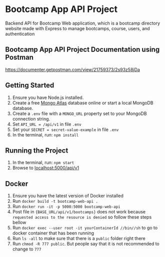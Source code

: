 # Bootcamp App API Project
Backend API for Bootcamp Web application, which is a bootcamp directory website made with Express to manage bootcamps, course, users, and authentication

## Bootcamp App API Project Documentation using Postman
https://documenter.getpostman.com/view/21759373/2s93z58jDa

## Getting Started

1. Ensure you have Node.js installed.
2. Create a free [Mongo Atlas](https://www.mongodb.com/atlas/database) database online or start a local MongoDB database.
3. Create a `.env` file with a `MONGO_URL` property set to your MongoDB connection string.
4. Set `API_URL = /api/v1` in file `.env`
5. Set your `SECRET = secret-value-example` in file `.env`
6. In the terminal, run: `npm install`

## Running the Project
1. In the terminal, run: `npm start`
2. Browse to [localhost:5000/api/v1](http://localhost:5000/api/v1)

## Docker
1. Ensure you have the latest version of Docker installed
2. Run `docker build -t bootcamp-web-api .`
3. Run `docker run -it -p 5000:5000 bootcamp-web-api`
4. Post file in `{BASE_URL/api/v1/bootcamps}` does not work because `requested access to the resource is denied` so follow these steps bellow
5. Run `docker exec --user root -it yourContainerId //bin//sh` to go to docker container that has been running
6. Run `ls -all` to make sure that there is a `public` folder right there
7. Run `chmod -R 777 public`. But people say that it is not recommended to change to `777`